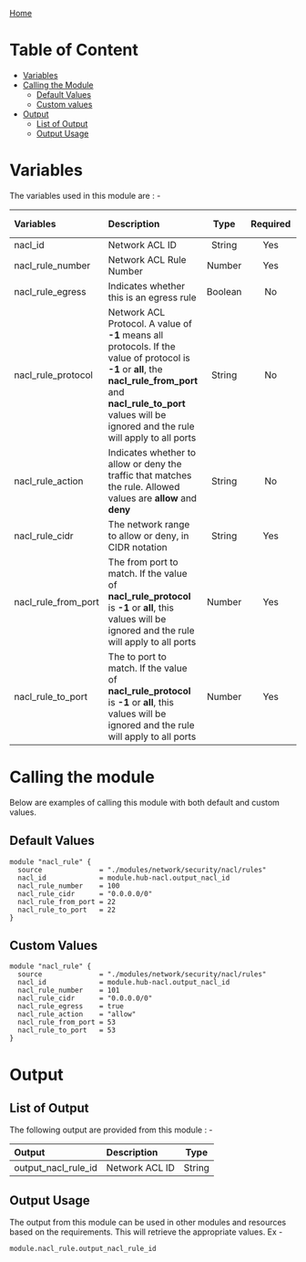 [Home](../../../../../README.md)

# Table of Content

- [Variables](#variables)
- [Calling the Module](#calling-the-module)
    - [Default Values](#default-values)
    - [Custom values](#custom-values)
- [Output](#output)
    - [List of Output](#list-of-output)
    - [Output Usage](#output-usage)

# Variables

The variables used in this module are : -

| Variables | Description | Type | Required | Default Values |
|:----------|:------------|:----:|:--------:|:--------------:|
| nacl_id | Network ACL ID | String | Yes | NA |
| nacl_rule_number | Network ACL Rule Number | Number | Yes | NA |
| nacl_rule_egress | Indicates whether this is an egress rule | Boolean | No | **false** |
| nacl_rule_protocol | Network ACL Protocol. A value of **-1** means all protocols. If the value of protocol is **-1** or **all**, the **nacl_rule_from_port** and **nacl_rule_to_port** values will be ignored and the rule will apply to all ports | String | No | **tcp** |
| nacl_rule_action | Indicates whether to allow or deny the traffic that matches the rule. Allowed values are **allow** and **deny** | String | No | **deny** |
| nacl_rule_cidr | The network range to allow or deny, in CIDR notation | String | Yes | NA |
| nacl_rule_from_port | The from port to match. If the value of **nacl_rule_protocol** is **-1** or **all**, this values will be ignored and the rule will apply to all ports | Number | Yes | NA |
| nacl_rule_to_port | The to port to match. If the value of **nacl_rule_protocol** is **-1** or **all**, this values will be ignored and the rule will apply to all ports | Number | Yes | NA |

# Calling the module

Below are examples of calling this module with both default and custom values.

## Default Values

```
module "nacl_rule" {
  source              = "./modules/network/security/nacl/rules"
  nacl_id             = module.hub-nacl.output_nacl_id
  nacl_rule_number    = 100
  nacl_rule_cidr      = "0.0.0.0/0"
  nacl_rule_from_port = 22
  nacl_rule_to_port   = 22
}
```

## Custom Values

```
module "nacl_rule" {
  source              = "./modules/network/security/nacl/rules"
  nacl_id             = module.hub-nacl.output_nacl_id
  nacl_rule_number    = 101
  nacl_rule_cidr      = "0.0.0.0/0"
  nacl_rule_egress    = true
  nacl_rule_action    = "allow"
  nacl_rule_from_port = 53
  nacl_rule_to_port   = 53
}
```

# Output

## List of Output
The following output are provided from this module : -

| Output | Description | Type |
|:------ |:------------|:----:|
| output_nacl_rule_id | Network ACL ID | String |

## Output Usage

The output from this module can be used in other modules and resources based on the requirements. This will retrieve the appropriate values. Ex -

```
module.nacl_rule.output_nacl_rule_id
```